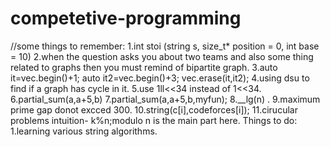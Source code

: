 # competetive-programming
//some things to remember:
1.int stoi (string s, size_t* position = 0, int base = 10)
2.when the question asks you about two teams and also some thing related to graphs then you must remind of bipartite graph.
3.auto it=vec.begin()+1;
    auto it2=vec.begin()+3;
    vec.erase(it,it2);
4.using dsu to find if a graph has cycle in it.
5.use 1ll<<34 instead of 1<<34.
6.partial_sum(a,a+5,b)
7.partial_sum(a,a+5,b,myfun);
8.__lg(n) .
9.maximum prime gap donot excced 300.
10.string(c[i],codeforces[i]);
11.cirucular problems intuition- k%n;modulo n is the main part here.
Things to do:
1.learning various string algorithms.
